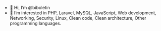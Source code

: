 - 👋 Hi, I’m @biboletin
- 👀 I’m interested in PHP, Laravel, MySQL, JavaScript, Web development, Networking, Security, Linux, Clean code, Clean architecture, Other programming languages.


<!---
biboletin/biboletin is a ✨ special ✨ repository because its `README.md` (this file) appears on your GitHub profile.
You can click the Preview link to take a look at your changes.
--->
